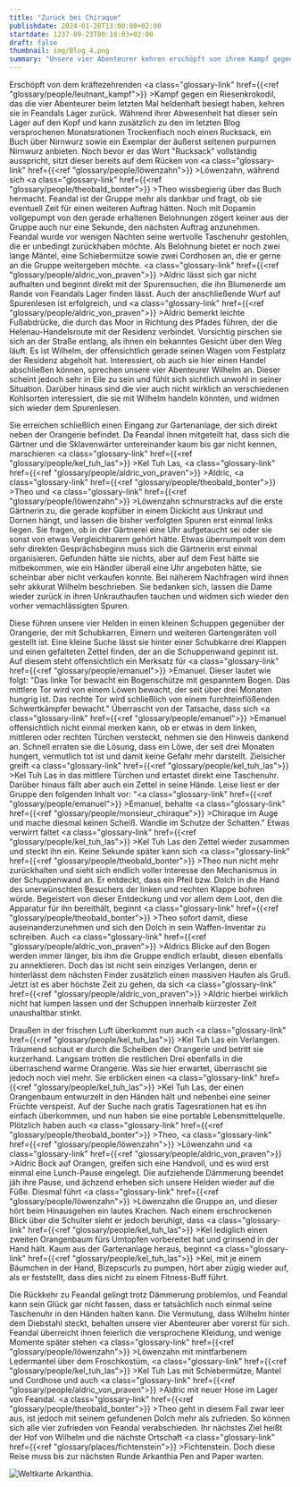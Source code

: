 ```yaml
---
title: "Zurück bei Chiraque"
publishdate: 2024-01-20T13:00:00+02:00
startdate: 1237-09-23T00:10:03+02:00
draft: false
thumbnail: img/Blog_4.png
summary: "Unsere vier Abenteurer kehren erschöpft von ihrem Kampf gegen das Riesenkrokodil in der letzten Session zu Feandal ins Lager zurück. Hier erhalten sie nun endlich die lang erwartete, erste Questbelohnung. Außerdem ist Feandal so begeister von ihren Ergebnissen, dass er ihnen direkt einen neuen Auftrag anbietet. Da lassen sich unsere vier nicht zweimal bitten und nehmen die neue Quest natürlich an. Wo sie diese hinführt, erfahrt ihr hier:"
---
```


Erschöpft von dem kräftezehrenden <a class="glossary-link" href={{<ref "glossary/people/leutnant_kampf">}} >Kampf</a> gegen ein Riesenkrokodil, das die vier Abenteurer beim letzten Mal heldenhaft besiegt haben, kehren sie in Feandals Lager zurück. Während ihrer Abwesenheit hat dieser sein Lager auf den Kopf und kann zusätzlich zu den im letzten Blog versprochenen Monatsrationen Trockenfisch noch einen Rucksack, ein Buch über Nirnwurz sowie ein Exemplar der äußerst seltenen purpurnen Nirnwurz anbieten. Noch bevor er das Wort "Rucksack" vollständig ausspricht, sitzt dieser bereits auf dem Rücken von <a class="glossary-link" href={{<ref "glossary/people/löwenzahn">}} >Löwenzahn</a>, während sich <a class="glossary-link" href={{<ref "glossary/people/theobald_bonter">}} >Theo</a> wissbegierig über das Buch hermacht. Feandal ist der Gruppe mehr als dankbar und fragt, ob sie eventuell Zeit für einen weiteren Auftrag hätten. Noch mit Dopamin vollgepumpt von den gerade erhaltenen Belohnungen zögert keiner aus der Gruppe auch nur eine Sekunde, den nächsten Auftrag anzunehmen. Feandal wurde vor wenigen Nächten seine wertvolle Taschenuhr gestohlen, die er unbedingt zurückhaben möchte. Als Belohnung bietet er noch zwei lange Mäntel, eine Schiebermütze sowie zwei Cordhosen an, die er gerne an die Gruppe weitergeben möchte. <a class="glossary-link" href={{<ref "glossary/people/aldric_von_praven">}} >Aldric</a> lässt sich gar nicht aufhalten und beginnt direkt mit der Spurensuchen, die ihn Blumenerde am Rande von Feandals Lager finden lässt. Auch der anschließende Wurf auf Spurenlesen ist erfolgreich, und <a class="glossary-link" href={{<ref "glossary/people/aldric_von_praven">}} >Aldric</a> bemerkt leichte Fußabdrücke, die durch das Moor in Richtung des Pfades führen, der die Helenau-Handelsroute mit der Residenz verbindet. Vorsichtig pirschen sie sich an der Straße entlang, als ihnen ein bekanntes Gesicht über den Weg läuft. Es ist Wilhelm, der offensichtlich gerade seinen Wagen vom Festplatz der Residenz abgeholt hat. Interessiert, ob auch sie hier einen Handel abschließen können, sprechen unsere vier Abenteurer Wilhelm an. Dieser scheint jedoch sehr in Eile zu sein und fühlt sich sichtlich unwohl in seiner Situation. Darüber hinaus sind die vier auch nicht wirklich an verschiedenen Kohlsorten interessiert, die sie mit Wilhelm handeln könnten, und widmen sich wieder dem Spurenlesen.

Sie erreichen schließlich einen Eingang zur Gartenanlage, der sich direkt neben der Orangerie befindet. Da Feandal ihnen mitgeteilt hat, dass sich die Gärtner und die Sklavenwärter untereinander kaum bis gar nicht kennen, marschieren <a class="glossary-link" href={{<ref "glossary/people/kel_tuh_las">}} >Kel Tuh Las</a>, <a class="glossary-link" href={{<ref "glossary/people/aldric_von_praven">}} >Aldric</a>, <a class="glossary-link" href={{<ref "glossary/people/theobald_bonter">}} >Theo</a> und <a class="glossary-link" href={{<ref "glossary/people/löwenzahn">}} >Löwenzahn</a> schnurstracks auf die erste Gärtnerin zu, die gerade kopfüber in einem Dickicht aus Unkraut und Dornen hängt, und lassen die bisher verfolgten Spuren erst einmal links liegen. Sie fragen, ob in der Gärtnerei eine Uhr aufgetaucht sei oder sie sonst von etwas Vergleichbarem gehört hätte. Etwas überrumpelt von dem sehr direkten Gesprächsbeginn muss sich die Gärtnerin erst einmal organisieren. Gefunden hätte sie nichts, aber auf dem Fest hätte sie mitbekommen, wie ein Händler überall eine Uhr angeboten hätte, sie scheinbar aber nicht verkaufen konnte. Bei näherem Nachfragen wird ihnen sehr akkurat Wilhelm beschrieben. Sie bedanken sich, lassen die Dame wieder zurück in ihren Unkrauthaufen tauchen und widmen sich wieder den vorher vernachlässigten Spuren.

Diese führen unsere vier Helden in einen kleinen Schuppen gegenüber der Orangerie, der mit Schubkarren, Eimern und weiteren Gartengeräten voll gestellt ist. Eine kleine Suche lässt sie hinter einer Schubkarre drei Klappen und einen gefalteten Zettel finden, der an die Schuppenwand gepinnt ist. Auf diesem steht offensichtlich ein Merksatz für <a class="glossary-link" href={{<ref "glossary/people/emanuel">}} >Emanuel</a>. Dieser lautet wie folgt: "Das linke Tor bewacht ein Bogenschütze mit gespanntem Bogen. Das mittlere Tor wird von einem Löwen bewacht, der seit über drei Monaten hungrig ist. Das rechte Tor wird schließlich von einem furchteinflößenden Schwertkämpfer bewacht." Überrascht von der Tatsache, dass sich <a class="glossary-link" href={{<ref "glossary/people/emanuel">}} >Emanuel</a> offensichtlich nicht einmal merken kann, ob er etwas in dem linken, mittleren oder rechten Türchen versteckt, nehmen sie den Hinweis dankend an. Schnell erraten sie die Lösung, dass ein Löwe, der seit drei Monaten hungert, vermutlich tot ist und damit keine Gefahr mehr darstellt. Zielsicher greift <a class="glossary-link" href={{<ref "glossary/people/kel_tuh_las">}} >Kel Tuh Las</a> in das mittlere Türchen und ertastet direkt eine Taschenuhr. Darüber hinaus fällt aber auch ein Zettel in seine Hände. Leise liest er der Gruppe den folgenden Inhalt vor: "<a class="glossary-link" href={{<ref "glossary/people/emanuel">}} >Emanuel</a>, behalte <a class="glossary-link" href={{<ref "glossary/people/monsieur_chiraque">}} >Chiraque</a> im Auge und mache diesmal keinen Scheiß. Wandle im Schutze der Schatten." Etwas verwirrt faltet <a class="glossary-link" href={{<ref "glossary/people/kel_tuh_las">}} >Kel Tuh Las</a> den Zettel wieder zusammen und steckt ihn ein. Keine Sekunde später kann sich <a class="glossary-link" href={{<ref "glossary/people/theobald_bonter">}} >Theo</a> nun nicht mehr zurückhalten und sieht sich endlich voller Interesse den Mechanismus in der Schuppenwand an. Er entdeckt, dass ein Pfeil bzw. Dolch in die Hand des unerwünschten Besuchers der linken und rechten Klappe bohren würde. Begeistert von dieser Entdeckung und vor allem dem Loot, den die Apparatur für ihn bereithält, beginnt <a class="glossary-link" href={{<ref "glossary/people/theobald_bonter">}} >Theo</a> sofort damit, diese auseinanderzunehmen und sich den Dolch in sein Waffen-Inventar zu schreiben. Auch <a class="glossary-link" href={{<ref "glossary/people/aldric_von_praven">}} >Aldrics</a> Blicke auf den Bogen werden immer länger, bis ihm die Gruppe endlich erlaubt, diesen ebenfalls zu annektieren. Doch das ist nicht sein einziges Verlangen, denn er hinterlässt dem nächsten Finder zusätzlich einen massiven Haufen als Gruß. Jetzt ist es aber höchste Zeit zu gehen, da sich <a class="glossary-link" href={{<ref "glossary/people/aldric_von_praven">}} >Aldric</a> hierbei wirklich nicht hat lumpen lassen und der Schuppen innerhalb kürzester Zeit unaushaltbar stinkt.

Draußen in der frischen Luft überkommt nun auch <a class="glossary-link" href={{<ref "glossary/people/kel_tuh_las">}} >Kel Tuh Las</a> ein Verlangen. Träumend schaut er durch die Scheiben der Orangerie und betritt sie kurzerhand. Langsam trotten die restlichen Drei ebenfalls in die überraschend warme Orangerie. Was sie hier erwartet, überrascht sie jedoch noch viel mehr. Sie erblicken einen <a class="glossary-link" href={{<ref "glossary/people/kel_tuh_las">}} >Kel Tuh Las</a>, der einen Orangenbaum entwurzelt in den Händen hält und nebenbei eine seiner Früchte verspeist. Auf der Suche nach gratis Tagesrationen hat es ihn einfach überkommen, und nun haben sie eine portable Lebensmittelquelle. Plötzlich haben auch <a class="glossary-link" href={{<ref "glossary/people/theobald_bonter">}} >Theo</a>, <a class="glossary-link" href={{<ref "glossary/people/löwenzahn">}} >Löwenzahn</a> und <a class="glossary-link" href={{<ref "glossary/people/aldric_von_praven">}} >Aldric</a> Bock auf Orangen, greifen sich eine Handvoll, und es wird erst einmal eine Lunch-Pause eingelegt. Die aufziehende Dämmerung beendet jäh ihre Pause, und ächzend erheben sich unsere Helden wieder auf die Füße. Diesmal führt <a class="glossary-link" href={{<ref "glossary/people/löwenzahn">}} >Löwenzahn</a> die Gruppe an, und dieser hört beim Hinausgehen ein lautes Krachen. Nach einem erschrockenen Blick über die Schulter sieht er jedoch beruhigt, dass <a class="glossary-link" href={{<ref "glossary/people/kel_tuh_las">}} >Kel</a> lediglich einen zweiten Orangenbaum fürs Umtopfen vorbereitet hat und grinsend in der Hand hält. Kaum aus der Gartenanlage heraus, beginnt <a class="glossary-link" href={{<ref "glossary/people/kel_tuh_las">}} >Kel</a>, mit je einem Bäumchen in der Hand, Bizepscurls zu pumpen, hört aber zügig wieder auf, als er feststellt, dass dies nicht zu einem Fitness-Buff führt.

Die Rückkehr zu Feandal gelingt trotz Dämmerung problemlos, und Feandal kann sein Glück gar nicht fassen, dass er tatsächlich noch einmal seine Taschenuhr in den Händen halten kann. Die Vermutung, dass Wilhelm hinter dem Diebstahl steckt, behalten unsere vier Abenteurer aber vorerst für sich. Feandal überreicht ihnen feierlich die versprochene Kleidung, und wenige Momente später stehen <a class="glossary-link" href={{<ref "glossary/people/löwenzahn">}} >Löwenzahn</a> mit mintfarbenem Ledermantel über dem Froschkostüm, <a class="glossary-link" href={{<ref "glossary/people/kel_tuh_las">}} >Kel Tuh Las</a> mit Schiebermütze, Mantel und Cordhose und auch <a class="glossary-link" href={{<ref "glossary/people/aldric_von_praven">}} >Aldric</a> mit neuer Hose im Lager von Feandal. <a class="glossary-link" href={{<ref "glossary/people/theobald_bonter">}} >Theo</a> geht in diesem Fall zwar leer aus, ist jedoch mit seinem gefundenen Dolch mehr als zufrieden. So können sich alle vier zufrieden von Feandal verabschieden. Ihr nächstes Ziel heißt der Hof von Wilhelm und die nächste Ortschaft <a class="glossary-link" href={{<ref "glossary/places/fichtenstein">}} >Fichtenstein</a>. Doch diese Reise muss bis zur nächsten Runde Arkanthia Pen and Paper warten.

<div class="img-max center">
  <img class="img-fluid" title="Weltkarte Arkanthia" alt="Weltkarte Arkanthia." src="/img/Arkanthia_Full_Map_Blog_1-4.jpg" />
</div>
